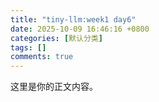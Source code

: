 ```yaml
---
title: "tiny-llm:week1 day6"
date: 2025-10-09 16:46:16 +0800
categories: [默认分类]
tags: []
comments: true
---
```


这里是你的正文内容。
